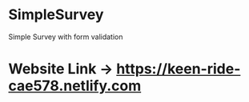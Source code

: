 # SimpleSurvey
Simple Survey with form validation 

# Website Link -> https://keen-ride-cae578.netlify.com
